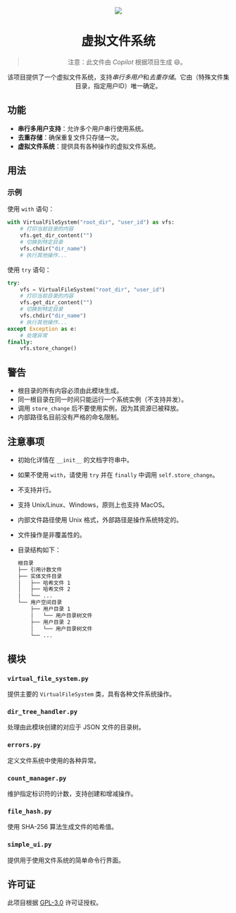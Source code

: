 <div align="center"><a name="readme-top"></a>

[![][mycat]][link-to-homepage]

[mycat]: assets/images/mycat.jpg
[link-to-homepage]: https://github.com/SinbereeGit

# 虚拟文件系统

> 注意：此文件由 *Copilot* 根据项目生成 😄。

该项目提供了一个虚拟文件系统，支持*串行多用户*和*去重存储*。它由（特殊文件集目录，指定用户ID）唯一确定。

</div>

## 功能

- **串行多用户支持**：允许多个用户串行使用系统。
- **去重存储**：确保重复文件只存储一次。
- **虚拟文件系统**：提供具有各种操作的虚拟文件系统。

## 用法

### 示例

使用 `with` 语句：

```python
with VirtualFileSystem("root_dir", "user_id") as vfs:
    # 打印当前目录的内容
    vfs.get_dir_content("")
    # 切换到特定目录
    vfs.chdir("dir_name")
    # 执行其他操作...
```

使用 `try` 语句：

```python
try:
    vfs = VirtualFileSystem("root_dir", "user_id")
    # 打印当前目录的内容
    vfs.get_dir_content("")
    # 切换到特定目录
    vfs.chdir("dir_name")
    # 执行其他操作...
except Exception as e:
    # 处理异常
finally:
    vfs.store_change()
```

## 警告

- 根目录的所有内容必须由此模块生成。
- 同一根目录在同一时间只能运行一个系统实例（不支持并发）。
- 调用 `store_change` 后不要使用实例，因为其资源已被释放。
- 内部路径名目前没有严格的命名限制。

## 注意事项

- 初始化详情在 `__init__` 的文档字符串中。
- 如果不使用 `with`，请使用 `try` 并在 `finally` 中调用 `self.store_change`。
- 不支持并行。
- 支持 Unix/Linux、Windows，原则上也支持 MacOS。
- 内部文件路径使用 Unix 格式，外部路径是操作系统特定的。
- 文件操作是非覆盖性的。
- 目录结构如下：

  ```txt
  根目录
  ├── 引用计数文件
  ├── 实体文件目录
  │   ├── 哈希文件 1
  │   ├── 哈希文件 2
  │   └── ...
  └── 用户空间目录
      ├── 用户目录 1
      │   └── 用户目录树文件
      ├── 用户目录 2
      │   └── 用户目录树文件
      └── ...
  ```

## 模块

### `virtual_file_system.py`

提供主要的 `VirtualFileSystem` 类，具有各种文件系统操作。

### `dir_tree_handler.py`

处理由此模块创建的对应于 JSON 文件的目录树。

### `errors.py`

定义文件系统中使用的各种异常。

### `count_manager.py`

维护指定标识符的计数，支持创建和增减操作。

### `file_hash.py`

使用 SHA-256 算法生成文件的哈希值。

### `simple_ui.py`

提供用于使用文件系统的简单命令行界面。

## 许可证

此项目根据 [GPL-3.0](LICENSE) 许可证授权。
